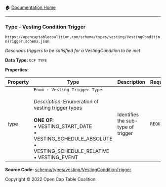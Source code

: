 :house: [Documentation Home](/README.md)

---

### Type - Vesting Condition Trigger

`https://opencaptablecoalition.com/schema/types/vesting/VestingConditionTrigger.schema.json`

_Describes triggers to be satisfied for a VestingCondition to be met_

**Data Type:** `OCF TYPE`

**Properties:**

| Property | Type                                                                                                                                                                                                                                                 | Description                        | Required   |
| -------- | ---------------------------------------------------------------------------------------------------------------------------------------------------------------------------------------------------------------------------------------------------- | ---------------------------------- | ---------- |
| type     | `Enum - Vesting Trigger Type`</br></br>_Description:_ Enumeration of vesting trigger types</br></br>**ONE OF:** </br>&bull; VESTING_START_DATE </br>&bull; VESTING_SCHEDULE_ABSOLUTE </br>&bull; VESTING_SCHEDULE_RELATIVE </br>&bull; VESTING_EVENT | Identifies the sub-type of trigger | `REQUIRED` |

**Source Code:** [schema/types/vesting/VestingConditionTrigger](/schema/types/vesting/VestingConditionTrigger.schema.json)

Copyright © 2022 Open Cap Table Coalition.
